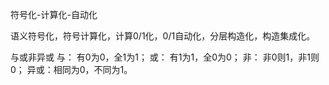 符号化-计算化-自动化

语义符号化，符号计算化，计算0/1化，0/1自动化，分层构造化，构造集成化。

与或非异或
与：  有0为0，全1为1；
或：  有1为1，全0为0；
非：  非0则1，非1则0；
异或：相同为0，不同为1。




